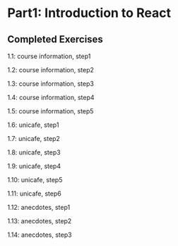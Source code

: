# Part1: Introduction to React

## Completed Exercises
 1.1: course information, step1

 1.2: course information, step2

 1.3: course information, step3

 1.4: course information, step4

 1.5: course information, step5

 1.6: unicafe, step1

 1.7: unicafe, step2

 1.8: unicafe, step3

 1.9: unicafe, step4

 1.10: unicafe, step5

 1.11: unicafe, step6

 1.12: anecdotes, step1

 1.13: anecdotes, step2

 1.14: anecdotes, step3